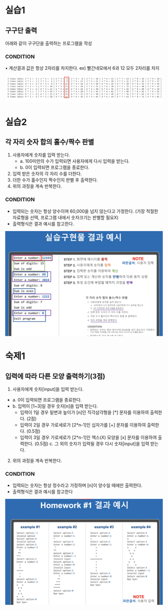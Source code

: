 # 실습1
## 구구단 출력

아래와 같이 구구단을 출력하는 프로그램을 작성

### CONDITION
• 계산결과 값은 항상 2자리를 차지한다.
ex) 빨간네모에서 6과 12 모두 2자리를 차지

![결과 예시](prac1.png)


# 실습2
## 각 자리 숫자 합의 홀수/짝수 판별

1. 사용자에게 숫자를 입력 받는다.
    - a. 100미만의 수가 입력되면 사용자에게 다시 입력을 받는다.
    - b. 0이 입력되면 프로그램을 종료한다.
2. 입력 받은 숫자의 각 자리 수를 더한다.
3. 더한 수가 홀수인지 짝수인지 판별 후 출력한다.
4. 위의 과정을 계속 반복한다.

### CONDITION
- 입력되는 숫자는 항상 양수이며 60,000을 넘지 않는다고 가정한다.
(가장 적절한 자료형을 선택, 프로그램 내에서 숫자크기는 판별할 필요X)
- 출력형식은 결과 예시를 참고한다.

![결과 예시](prac2.png)

# 숙제1
## 입력에 따라 다른 모양 출력하기(3점)
1. 사용자에게 숫자[input]을 입력 받는다.
- a. 0이 입력되면 프로그램을 종료한다.
- b. 입력이 [1~3]일 경우 숫자[n]을 입력 받는다.
    - 입력이 1일 경우 밑변과 높이가 [n]인 직각삼각형을 [*] 문자를 이용하여 출력한다. (2점)
    - 입력이 2일 경우 가로세로가 [2*n-1]인 십자가를 [+] 문자를 이용하여 출력한다. (0.5점)
    - 입력이 3일 경우 가로세로가 [2*n-1]인 엑스(X) 모양을 [x] 문자를 이용하여 출력한다. (0.5점)
c. 그 외의 숫자가 입력될 경우 다시 숫자[input]을 입력 받는다.
2. 위의 과정을 계속 반복한다.

### CONDITION
- 입력되는 숫자는 항상 정수라고 가정하며 [n]이 양수일 때에만 출력한다.
- 출력형식은 결과 예시를 참고한다

![결과 예시](homework1.png)